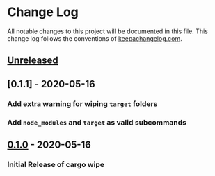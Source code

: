 # Change Log

All notable changes to this project will be documented in this
file. This change log follows the conventions of
[keepachangelog.com](http://keepachangelog.com/).

## [Unreleased][unreleased]

## [0.1.1] - 2020-05-16
### Add extra warning for wiping `target` folders
### Add `node_modules` and `target` as valid subcommands

## [0.1.0] - 2020-05-16
### Initial Release of cargo wipe

[unreleased]: https://github.com/mihai-dinculescu/cargo-wipe
[0.1.0]: https://github.com/mihai-dinculescu/cargo-wipe/tree/0.1.0
